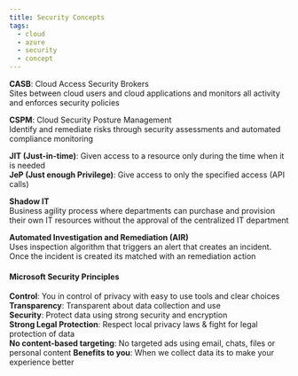 ```yaml
---
title: Security Concepts
tags:
  - cloud
  - azure
  - security
  - concept
---
```


**CASB**: Cloud Access Security Brokers  
Sites between cloud users and cloud applications and monitors all activity and enforces security policies

**CSPM**: Cloud Security Posture Management  
Identify and remediate risks through security assessments and automated compliance monitoring

**JIT (Just-in-time)**: Given access to a resource only during the time when it is needed  
**JeP (Just enough Privilege)**: Give access to only the specified access (API calls)

**Shadow IT**  
Business agility process where departments can purchase and provision their own IT resources without the approval of the centralized IT department

**Automated Investigation and Remediation (AIR)**  
Uses inspection algorithm that triggers an alert that creates an incident. Once the incident is created its matched with an remediation action

#### Microsoft Security Principles  
**Control**: You in control of privacy with easy to use tools and clear choices  
**Transparency**: Transparent about data collection and use  
**Security**: Protect data using strong security and encryption  
**Strong Legal Protection**: Respect local privacy laws & fight for legal protection of data  
**No content-based targeting**: No targeted ads using email, chats, files or personal content 
**Benefits to you**: When we collect data its to make your experience better